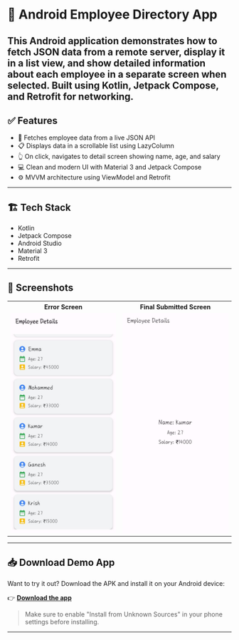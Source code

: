 # 📱 Android Employee Directory App

This Android application demonstrates how to fetch JSON data from a remote server, display it in a list view, and show detailed information about each employee in a separate screen when selected. Built using Kotlin, Jetpack Compose, and Retrofit for networking.
---

## ✅ Features

- 🔁 Fetches employee data from a live JSON API
- 📋 Displays data in a scrollable list using LazyColumn
- 👆 On click, navigates to detail screen showing name, age, and salary
- 💻 Clean and modern UI with Material 3 and Jetpack Compose
- ⚙️ MVVM architecture using ViewModel and Retrofit

---

## 🏗️ Tech Stack

- Kotlin
- Jetpack Compose
- Android Studio
- Material 3
- Retrofit

---

## 📸 Screenshots

<table>
  <tr>
    <th>Error Screen</th>
    <th>Final Submitted Screen</th>
  </tr>
  <tr>
    <td><img src="Screenshot/mainscn.jpg" alt="Employees List Screen" width="250"/></td>
    <td><img src="Screenshot/detailscn.jpg" alt="Employees Detail Screen" width="250"/></td>
  </tr>
</table>

---

## 📥 Download Demo App

Want to try it out? Download the APK and install it on your Android device:

👉 [**Download the app**](app-debug.apk)

> Make sure to enable "Install from Unknown Sources" in your phone settings before installing.
---
